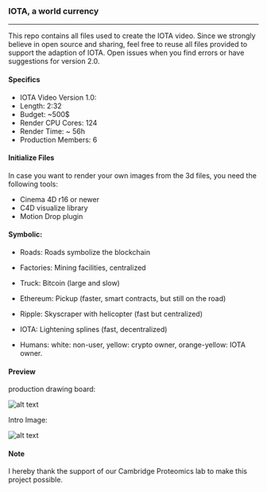 ### IOTA, a world currency 

---

This repo contains all files used to create the IOTA video. Since we strongly believe in open source and sharing, feel free to reuse all files provided to support the adaption of IOTA. Open issues when you find errors or have suggestions for version 2.0.  

#### Specifics

- IOTA Video Version 1.0:
- Length: 2:32
- Budget: ~500$
- Render CPU Cores: 124 
- Render Time: ~ 56h
- Production Members: 6

#### Initialize Files

In case you want to render your own images from the 3d files, you need the following tools:

- Cinema 4D r16 or newer
- C4D visualize library
- Motion Drop plugin

#### Symbolic:

- Roads: Roads symbolize the blockchain
- Factories: Mining facilities, centralized

- Truck: Bitcoin (large and slow)
- Ethereum: Pickup (faster, smart contracts, but still on the road)
- Ripple: Skyscraper with helicopter (fast but centralized)
- IOTA: Lightening splines (fast, decentralized)

- Humans: white: non-user, yellow: crypto owner, orange-yellow: IOTA owner.  


#### Preview

production drawing board:

![alt text](https://preview.ibb.co/fDSjyF/img_10.jpg)

Intro Image:

![alt text](https://preview.ibb.co/iCsEXa/IOTA_City_pre_Final_intro_Dark_early.jpg)


#### Note

I hereby thank the support of our Cambridge Proteomics lab to make this project possible.

